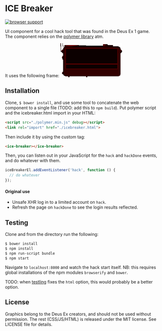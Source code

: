 # ICE Breaker

[![browser support](https://ci.testling.com/clux/icebreaker.png)](https://ci.testling.com/clux/icebreaker)

UI component for a cool hack tool that was found in the Deus Ex 1 game. The component relies on the [polymer library](http://www.polymer-project.org/) atm.

It uses the following frame:
![frame!](https://github.com/clux/icebreaker/raw/master/dxice.png)

## Installation
Clone, `$ bower install`, and use some tool to concatenate the web component to a single file (TODO: add this to `npm build`).
Put polymer script and the icebreaker.html import in your HTML:

```html
<script src="./polymer.min.js" debug></script>
<link rel="import" href="./icebreaker.html">
```

Then include it by using the custom tag:

```html
<ice-breaker></ice-breaker>
```

Then, you can listen out in your JavaScript for the `hack` and `hackDone` events, and do whatever with them.

```js
iceBreakerEl.addEventListener('hack', function () {
  // do whatever
});
```

#### Original use

- Unsafe XHR log in to a limited account on `hack`.
- Refresh the page on `hackDone` to see the login results reflected.

## Testing
Clone and from the directory run the following:

```
$ bower install
$ npm install
$ npm run-script bundle
$ npm start
```

Navigate to `localhost:8000` and watch the hack start itself.
NB: this requires global installations of the npm modules `browserify` and `bower`.

TODO: when [testling](https://npmjs.org/package/testling) fixes the `html` option, this would probably be a better option.

## License
Graphics belong to the Deus Ex creators, and should not be used without permission.
The rest (CSS/JS/HTML) is released under the MIT license. See LICENSE file for details.

